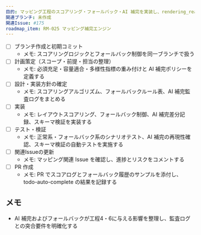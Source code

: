 ```yaml
---
目的: マッピング工程のスコアリング・フォールバック・AI 補完を実装し、rendering_ready.json の品質を高める
関連ブランチ: 未作成
関連Issue: #175
roadmap_item: RM-025 マッピング補完エンジン
---
```


- [ ] ブランチ作成と初期コミット
  - メモ: スコアリングロジックとフォールバック制御を同一ブランチで扱う
- [ ] 計画策定（スコープ・前提・担当の整理）
  - メモ: 必須充足・容量適合・多様性指標の重み付けと AI 補完ポリシーを定義する
- [ ] 設計・実装方針の確定
  - メモ: スコアリングアルゴリズム、フォールバックルール表、AI 補完監査ログをまとめる
- [ ] 実装
  - メモ: レイアウトスコアリング、フォールバック制御、AI 補完差分記録、スキーマ検証を実装する
- [ ] テスト・検証
  - メモ: 正常系・フォールバック系のシナリオテスト、AI 補完の再現性確認、スキーマ検証の自動テストを実施する
- [ ] 関連Issueの更新
  - メモ: マッピング関連 Issue を確認し、進捗とリスクをコメントする
- [ ] PR 作成
  - メモ: PR でスコアログとフォールバック履歴のサンプルを添付し、todo-auto-complete の結果を記録する

## メモ
- AI 補完およびフォールバックが工程4・6に与える影響を整理し、監査ログとの突合要件を明確化する
